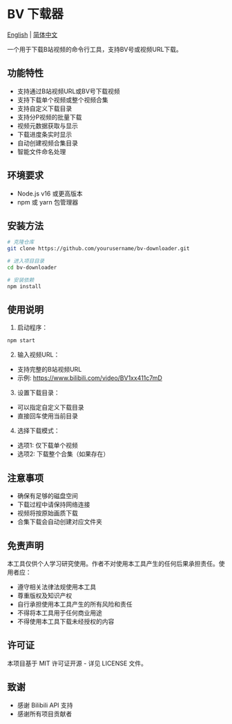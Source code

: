 # BV 下载器

[English](README.md) | [简体中文](README_zh.md)

一个用于下载B站视频的命令行工具，支持BV号或视频URL下载。

## 功能特性

- 支持通过B站视频URL或BV号下载视频
- 支持下载单个视频或整个视频合集
- 支持自定义下载目录
- 支持分P视频的批量下载
- 视频元数据获取与显示
- 下载进度条实时显示
- 自动创建视频合集目录
- 智能文件命名处理

## 环境要求

- Node.js v16 或更高版本
- npm 或 yarn 包管理器

## 安装方法

```bash
# 克隆仓库
git clone https://github.com/yourusername/bv-downloader.git

# 进入项目目录
cd bv-downloader

# 安装依赖
npm install
```

## 使用说明

1. 启动程序：
```bash
npm start
```

2. 输入视频URL：
- 支持完整的B站视频URL
- 示例: https://www.bilibili.com/video/BV1xx411c7mD

3. 设置下载目录：
- 可以指定自定义下载目录
- 直接回车使用当前目录

4. 选择下载模式：
- 选项1: 仅下载单个视频
- 选项2: 下载整个合集（如果存在）

## 注意事项

- 确保有足够的磁盘空间
- 下载过程中请保持网络连接
- 视频将按原始画质下载
- 合集下载会自动创建对应文件夹

## 免责声明

本工具仅供个人学习研究使用。作者不对使用本工具产生的任何后果承担责任。使用者应：

- 遵守相关法律法规使用本工具
- 尊重版权及知识产权
- 自行承担使用本工具产生的所有风险和责任
- 不得将本工具用于任何商业用途
- 不得使用本工具下载未经授权的内容

## 许可证

本项目基于 MIT 许可证开源 - 详见 LICENSE 文件。

## 致谢

- 感谢 Bilibili API 支持
- 感谢所有项目贡献者
